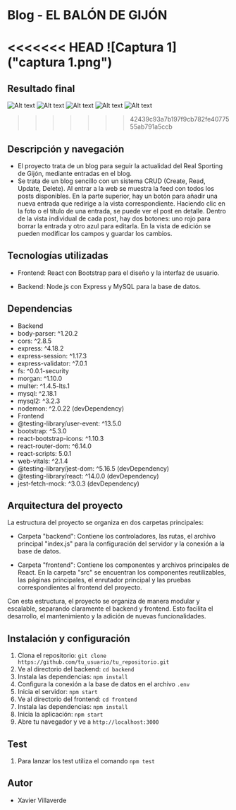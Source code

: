 # Blog - EL BALÓN DE GIJÓN
<<<<<<< HEAD
![Captura 1]("captura 1.png")
=======
## Resultado final 
![Alt text](<captura 1.png>)
![Alt text](<captura 2.png>)
![Alt text](<captura 3.png>)
![Alt text](<captura 4.png>)
![Alt text](<captura 5.png>)

>>>>>>> 42439c93a7b197f9cb782fe4077555ab791a5ccb

## Descripción y navegación
- El proyecto trata de un blog para seguir la actualidad del Real Sporting de Gijón, mediante entradas en el blog.
- Se trata de un blog sencillo con un sistema CRUD (Create, Read, Update, Delete). Al entrar a la web se muestra la feed con todos los posts disponibles. En la parte superior, hay un botón para añadir una nueva entrada que redirige a la vista correspondiente. Haciendo clic en la foto o el título de una entrada, se puede ver el post en detalle. Dentro de la vista individual de cada post, hay dos botones: uno rojo para borrar la entrada y otro azul para editarla. En la vista de edición se pueden modificar los campos y guardar los cambios.

## Tecnologías utilizadas

- Frontend: React con Bootstrap para el diseño y la interfaz de usuario.

- Backend: Node.js con Express y MySQL para la base de datos.

## Dependencias

- Backend
- body-parser: ^1.20.2
- cors: ^2.8.5
- express: ^4.18.2
- express-session: ^1.17.3
- express-validator: ^7.0.1
- fs: ^0.0.1-security
- morgan: ^1.10.0
- multer: ^1.4.5-lts.1
- mysql: ^2.18.1
- mysql2: ^3.2.3
- nodemon: ^2.0.22 (devDependency)
- Frontend
- @testing-library/user-event: ^13.5.0
- bootstrap: ^5.3.0
- react-bootstrap-icons: ^1.10.3
- react-router-dom: ^6.14.0
- react-scripts: 5.0.1
- web-vitals: ^2.1.4
- @testing-library/jest-dom: ^5.16.5 (devDependency)
- @testing-library/react: ^14.0.0 (devDependency)
- jest-fetch-mock: ^3.0.3 (devDependency)

## Arquitectura del proyecto

La estructura del proyecto se organiza en dos carpetas principales:

- Carpeta "backend": Contiene los controladores, las rutas, el archivo principal "index.js" para la configuración del servidor y la conexión a la base de datos.

- Carpeta "frontend": Contiene los componentes y archivos principales de React. En la carpeta "src" se encuentran los componentes reutilizables, las páginas principales, el enrutador principal y las pruebas correspondientes al frontend del proyecto.

Con esta estructura, el proyecto se organiza de manera modular y escalable, separando claramente el backend y frontend. Esto facilita el desarrollo, el mantenimiento y la adición de nuevas funcionalidades.

## Instalación y configuración

1. Clona el repositorio: `git clone https://github.com/tu_usuario/tu_repositorio.git`
2. Ve al directorio del backend: `cd backend`
3. Instala las dependencias: `npm install`
4. Configura la conexión a la base de datos en el archivo `.env`
5. Inicia el servidor: `npm start`
6. Ve al directorio del frontend: `cd frontend`
7. Instala las dependencias: `npm install`
8. Inicia la aplicación: `npm start`
9. Abre tu navegador y ve a `http://localhost:3000`

## Test
1. Para lanzar los test utiliza el comando `npm test`

## Autor
- Xavier Villaverde 
